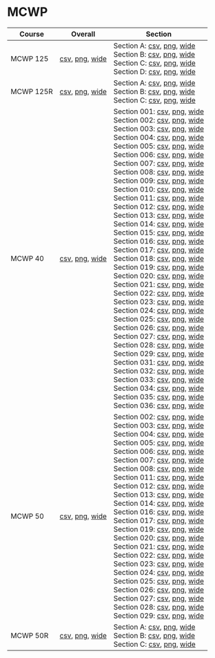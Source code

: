 # MCWP

| Course | Overall | Section |
| ------ | ------- | ------- |
| MCWP 125 | [csv](https://github.com/UCSD-Historical-Enrollment-Data/2024Fall/blob/main/overall/MCWP%20125.csv), [png](https://raw.githubusercontent.com/UCSD-Historical-Enrollment-Data/2024Fall/main/plot_overall/MCWP%20125.png), [wide](https://raw.githubusercontent.com/UCSD-Historical-Enrollment-Data/2024Fall/main/plot_overall_wide/MCWP%20125.png) | Section A: [csv](https://github.com/UCSD-Historical-Enrollment-Data/2024Fall/blob/main/section/MCWP%20125_A.csv), [png](https://raw.githubusercontent.com/UCSD-Historical-Enrollment-Data/2024Fall/main/plot_section/MCWP%20125_A.png), [wide](https://raw.githubusercontent.com/UCSD-Historical-Enrollment-Data/2024Fall/main/plot_section_wide/MCWP%20125_A.png)<br>Section B: [csv](https://github.com/UCSD-Historical-Enrollment-Data/2024Fall/blob/main/section/MCWP%20125_B.csv), [png](https://raw.githubusercontent.com/UCSD-Historical-Enrollment-Data/2024Fall/main/plot_section/MCWP%20125_B.png), [wide](https://raw.githubusercontent.com/UCSD-Historical-Enrollment-Data/2024Fall/main/plot_section_wide/MCWP%20125_B.png)<br>Section C: [csv](https://github.com/UCSD-Historical-Enrollment-Data/2024Fall/blob/main/section/MCWP%20125_C.csv), [png](https://raw.githubusercontent.com/UCSD-Historical-Enrollment-Data/2024Fall/main/plot_section/MCWP%20125_C.png), [wide](https://raw.githubusercontent.com/UCSD-Historical-Enrollment-Data/2024Fall/main/plot_section_wide/MCWP%20125_C.png)<br>Section D: [csv](https://github.com/UCSD-Historical-Enrollment-Data/2024Fall/blob/main/section/MCWP%20125_D.csv), [png](https://raw.githubusercontent.com/UCSD-Historical-Enrollment-Data/2024Fall/main/plot_section/MCWP%20125_D.png), [wide](https://raw.githubusercontent.com/UCSD-Historical-Enrollment-Data/2024Fall/main/plot_section_wide/MCWP%20125_D.png) |
| MCWP 125R | [csv](https://github.com/UCSD-Historical-Enrollment-Data/2024Fall/blob/main/overall/MCWP%20125R.csv), [png](https://raw.githubusercontent.com/UCSD-Historical-Enrollment-Data/2024Fall/main/plot_overall/MCWP%20125R.png), [wide](https://raw.githubusercontent.com/UCSD-Historical-Enrollment-Data/2024Fall/main/plot_overall_wide/MCWP%20125R.png) | Section A: [csv](https://github.com/UCSD-Historical-Enrollment-Data/2024Fall/blob/main/section/MCWP%20125R_A.csv), [png](https://raw.githubusercontent.com/UCSD-Historical-Enrollment-Data/2024Fall/main/plot_section/MCWP%20125R_A.png), [wide](https://raw.githubusercontent.com/UCSD-Historical-Enrollment-Data/2024Fall/main/plot_section_wide/MCWP%20125R_A.png)<br>Section B: [csv](https://github.com/UCSD-Historical-Enrollment-Data/2024Fall/blob/main/section/MCWP%20125R_B.csv), [png](https://raw.githubusercontent.com/UCSD-Historical-Enrollment-Data/2024Fall/main/plot_section/MCWP%20125R_B.png), [wide](https://raw.githubusercontent.com/UCSD-Historical-Enrollment-Data/2024Fall/main/plot_section_wide/MCWP%20125R_B.png)<br>Section C: [csv](https://github.com/UCSD-Historical-Enrollment-Data/2024Fall/blob/main/section/MCWP%20125R_C.csv), [png](https://raw.githubusercontent.com/UCSD-Historical-Enrollment-Data/2024Fall/main/plot_section/MCWP%20125R_C.png), [wide](https://raw.githubusercontent.com/UCSD-Historical-Enrollment-Data/2024Fall/main/plot_section_wide/MCWP%20125R_C.png) |
| MCWP 40 | [csv](https://github.com/UCSD-Historical-Enrollment-Data/2024Fall/blob/main/overall/MCWP%2040.csv), [png](https://raw.githubusercontent.com/UCSD-Historical-Enrollment-Data/2024Fall/main/plot_overall/MCWP%2040.png), [wide](https://raw.githubusercontent.com/UCSD-Historical-Enrollment-Data/2024Fall/main/plot_overall_wide/MCWP%2040.png) | Section 001: [csv](https://github.com/UCSD-Historical-Enrollment-Data/2024Fall/blob/main/section/MCWP%2040_001.csv), [png](https://raw.githubusercontent.com/UCSD-Historical-Enrollment-Data/2024Fall/main/plot_section/MCWP%2040_001.png), [wide](https://raw.githubusercontent.com/UCSD-Historical-Enrollment-Data/2024Fall/main/plot_section_wide/MCWP%2040_001.png)<br>Section 002: [csv](https://github.com/UCSD-Historical-Enrollment-Data/2024Fall/blob/main/section/MCWP%2040_002.csv), [png](https://raw.githubusercontent.com/UCSD-Historical-Enrollment-Data/2024Fall/main/plot_section/MCWP%2040_002.png), [wide](https://raw.githubusercontent.com/UCSD-Historical-Enrollment-Data/2024Fall/main/plot_section_wide/MCWP%2040_002.png)<br>Section 003: [csv](https://github.com/UCSD-Historical-Enrollment-Data/2024Fall/blob/main/section/MCWP%2040_003.csv), [png](https://raw.githubusercontent.com/UCSD-Historical-Enrollment-Data/2024Fall/main/plot_section/MCWP%2040_003.png), [wide](https://raw.githubusercontent.com/UCSD-Historical-Enrollment-Data/2024Fall/main/plot_section_wide/MCWP%2040_003.png)<br>Section 004: [csv](https://github.com/UCSD-Historical-Enrollment-Data/2024Fall/blob/main/section/MCWP%2040_004.csv), [png](https://raw.githubusercontent.com/UCSD-Historical-Enrollment-Data/2024Fall/main/plot_section/MCWP%2040_004.png), [wide](https://raw.githubusercontent.com/UCSD-Historical-Enrollment-Data/2024Fall/main/plot_section_wide/MCWP%2040_004.png)<br>Section 005: [csv](https://github.com/UCSD-Historical-Enrollment-Data/2024Fall/blob/main/section/MCWP%2040_005.csv), [png](https://raw.githubusercontent.com/UCSD-Historical-Enrollment-Data/2024Fall/main/plot_section/MCWP%2040_005.png), [wide](https://raw.githubusercontent.com/UCSD-Historical-Enrollment-Data/2024Fall/main/plot_section_wide/MCWP%2040_005.png)<br>Section 006: [csv](https://github.com/UCSD-Historical-Enrollment-Data/2024Fall/blob/main/section/MCWP%2040_006.csv), [png](https://raw.githubusercontent.com/UCSD-Historical-Enrollment-Data/2024Fall/main/plot_section/MCWP%2040_006.png), [wide](https://raw.githubusercontent.com/UCSD-Historical-Enrollment-Data/2024Fall/main/plot_section_wide/MCWP%2040_006.png)<br>Section 007: [csv](https://github.com/UCSD-Historical-Enrollment-Data/2024Fall/blob/main/section/MCWP%2040_007.csv), [png](https://raw.githubusercontent.com/UCSD-Historical-Enrollment-Data/2024Fall/main/plot_section/MCWP%2040_007.png), [wide](https://raw.githubusercontent.com/UCSD-Historical-Enrollment-Data/2024Fall/main/plot_section_wide/MCWP%2040_007.png)<br>Section 008: [csv](https://github.com/UCSD-Historical-Enrollment-Data/2024Fall/blob/main/section/MCWP%2040_008.csv), [png](https://raw.githubusercontent.com/UCSD-Historical-Enrollment-Data/2024Fall/main/plot_section/MCWP%2040_008.png), [wide](https://raw.githubusercontent.com/UCSD-Historical-Enrollment-Data/2024Fall/main/plot_section_wide/MCWP%2040_008.png)<br>Section 009: [csv](https://github.com/UCSD-Historical-Enrollment-Data/2024Fall/blob/main/section/MCWP%2040_009.csv), [png](https://raw.githubusercontent.com/UCSD-Historical-Enrollment-Data/2024Fall/main/plot_section/MCWP%2040_009.png), [wide](https://raw.githubusercontent.com/UCSD-Historical-Enrollment-Data/2024Fall/main/plot_section_wide/MCWP%2040_009.png)<br>Section 010: [csv](https://github.com/UCSD-Historical-Enrollment-Data/2024Fall/blob/main/section/MCWP%2040_010.csv), [png](https://raw.githubusercontent.com/UCSD-Historical-Enrollment-Data/2024Fall/main/plot_section/MCWP%2040_010.png), [wide](https://raw.githubusercontent.com/UCSD-Historical-Enrollment-Data/2024Fall/main/plot_section_wide/MCWP%2040_010.png)<br>Section 011: [csv](https://github.com/UCSD-Historical-Enrollment-Data/2024Fall/blob/main/section/MCWP%2040_011.csv), [png](https://raw.githubusercontent.com/UCSD-Historical-Enrollment-Data/2024Fall/main/plot_section/MCWP%2040_011.png), [wide](https://raw.githubusercontent.com/UCSD-Historical-Enrollment-Data/2024Fall/main/plot_section_wide/MCWP%2040_011.png)<br>Section 012: [csv](https://github.com/UCSD-Historical-Enrollment-Data/2024Fall/blob/main/section/MCWP%2040_012.csv), [png](https://raw.githubusercontent.com/UCSD-Historical-Enrollment-Data/2024Fall/main/plot_section/MCWP%2040_012.png), [wide](https://raw.githubusercontent.com/UCSD-Historical-Enrollment-Data/2024Fall/main/plot_section_wide/MCWP%2040_012.png)<br>Section 013: [csv](https://github.com/UCSD-Historical-Enrollment-Data/2024Fall/blob/main/section/MCWP%2040_013.csv), [png](https://raw.githubusercontent.com/UCSD-Historical-Enrollment-Data/2024Fall/main/plot_section/MCWP%2040_013.png), [wide](https://raw.githubusercontent.com/UCSD-Historical-Enrollment-Data/2024Fall/main/plot_section_wide/MCWP%2040_013.png)<br>Section 014: [csv](https://github.com/UCSD-Historical-Enrollment-Data/2024Fall/blob/main/section/MCWP%2040_014.csv), [png](https://raw.githubusercontent.com/UCSD-Historical-Enrollment-Data/2024Fall/main/plot_section/MCWP%2040_014.png), [wide](https://raw.githubusercontent.com/UCSD-Historical-Enrollment-Data/2024Fall/main/plot_section_wide/MCWP%2040_014.png)<br>Section 015: [csv](https://github.com/UCSD-Historical-Enrollment-Data/2024Fall/blob/main/section/MCWP%2040_015.csv), [png](https://raw.githubusercontent.com/UCSD-Historical-Enrollment-Data/2024Fall/main/plot_section/MCWP%2040_015.png), [wide](https://raw.githubusercontent.com/UCSD-Historical-Enrollment-Data/2024Fall/main/plot_section_wide/MCWP%2040_015.png)<br>Section 016: [csv](https://github.com/UCSD-Historical-Enrollment-Data/2024Fall/blob/main/section/MCWP%2040_016.csv), [png](https://raw.githubusercontent.com/UCSD-Historical-Enrollment-Data/2024Fall/main/plot_section/MCWP%2040_016.png), [wide](https://raw.githubusercontent.com/UCSD-Historical-Enrollment-Data/2024Fall/main/plot_section_wide/MCWP%2040_016.png)<br>Section 017: [csv](https://github.com/UCSD-Historical-Enrollment-Data/2024Fall/blob/main/section/MCWP%2040_017.csv), [png](https://raw.githubusercontent.com/UCSD-Historical-Enrollment-Data/2024Fall/main/plot_section/MCWP%2040_017.png), [wide](https://raw.githubusercontent.com/UCSD-Historical-Enrollment-Data/2024Fall/main/plot_section_wide/MCWP%2040_017.png)<br>Section 018: [csv](https://github.com/UCSD-Historical-Enrollment-Data/2024Fall/blob/main/section/MCWP%2040_018.csv), [png](https://raw.githubusercontent.com/UCSD-Historical-Enrollment-Data/2024Fall/main/plot_section/MCWP%2040_018.png), [wide](https://raw.githubusercontent.com/UCSD-Historical-Enrollment-Data/2024Fall/main/plot_section_wide/MCWP%2040_018.png)<br>Section 019: [csv](https://github.com/UCSD-Historical-Enrollment-Data/2024Fall/blob/main/section/MCWP%2040_019.csv), [png](https://raw.githubusercontent.com/UCSD-Historical-Enrollment-Data/2024Fall/main/plot_section/MCWP%2040_019.png), [wide](https://raw.githubusercontent.com/UCSD-Historical-Enrollment-Data/2024Fall/main/plot_section_wide/MCWP%2040_019.png)<br>Section 020: [csv](https://github.com/UCSD-Historical-Enrollment-Data/2024Fall/blob/main/section/MCWP%2040_020.csv), [png](https://raw.githubusercontent.com/UCSD-Historical-Enrollment-Data/2024Fall/main/plot_section/MCWP%2040_020.png), [wide](https://raw.githubusercontent.com/UCSD-Historical-Enrollment-Data/2024Fall/main/plot_section_wide/MCWP%2040_020.png)<br>Section 021: [csv](https://github.com/UCSD-Historical-Enrollment-Data/2024Fall/blob/main/section/MCWP%2040_021.csv), [png](https://raw.githubusercontent.com/UCSD-Historical-Enrollment-Data/2024Fall/main/plot_section/MCWP%2040_021.png), [wide](https://raw.githubusercontent.com/UCSD-Historical-Enrollment-Data/2024Fall/main/plot_section_wide/MCWP%2040_021.png)<br>Section 022: [csv](https://github.com/UCSD-Historical-Enrollment-Data/2024Fall/blob/main/section/MCWP%2040_022.csv), [png](https://raw.githubusercontent.com/UCSD-Historical-Enrollment-Data/2024Fall/main/plot_section/MCWP%2040_022.png), [wide](https://raw.githubusercontent.com/UCSD-Historical-Enrollment-Data/2024Fall/main/plot_section_wide/MCWP%2040_022.png)<br>Section 023: [csv](https://github.com/UCSD-Historical-Enrollment-Data/2024Fall/blob/main/section/MCWP%2040_023.csv), [png](https://raw.githubusercontent.com/UCSD-Historical-Enrollment-Data/2024Fall/main/plot_section/MCWP%2040_023.png), [wide](https://raw.githubusercontent.com/UCSD-Historical-Enrollment-Data/2024Fall/main/plot_section_wide/MCWP%2040_023.png)<br>Section 024: [csv](https://github.com/UCSD-Historical-Enrollment-Data/2024Fall/blob/main/section/MCWP%2040_024.csv), [png](https://raw.githubusercontent.com/UCSD-Historical-Enrollment-Data/2024Fall/main/plot_section/MCWP%2040_024.png), [wide](https://raw.githubusercontent.com/UCSD-Historical-Enrollment-Data/2024Fall/main/plot_section_wide/MCWP%2040_024.png)<br>Section 025: [csv](https://github.com/UCSD-Historical-Enrollment-Data/2024Fall/blob/main/section/MCWP%2040_025.csv), [png](https://raw.githubusercontent.com/UCSD-Historical-Enrollment-Data/2024Fall/main/plot_section/MCWP%2040_025.png), [wide](https://raw.githubusercontent.com/UCSD-Historical-Enrollment-Data/2024Fall/main/plot_section_wide/MCWP%2040_025.png)<br>Section 026: [csv](https://github.com/UCSD-Historical-Enrollment-Data/2024Fall/blob/main/section/MCWP%2040_026.csv), [png](https://raw.githubusercontent.com/UCSD-Historical-Enrollment-Data/2024Fall/main/plot_section/MCWP%2040_026.png), [wide](https://raw.githubusercontent.com/UCSD-Historical-Enrollment-Data/2024Fall/main/plot_section_wide/MCWP%2040_026.png)<br>Section 027: [csv](https://github.com/UCSD-Historical-Enrollment-Data/2024Fall/blob/main/section/MCWP%2040_027.csv), [png](https://raw.githubusercontent.com/UCSD-Historical-Enrollment-Data/2024Fall/main/plot_section/MCWP%2040_027.png), [wide](https://raw.githubusercontent.com/UCSD-Historical-Enrollment-Data/2024Fall/main/plot_section_wide/MCWP%2040_027.png)<br>Section 028: [csv](https://github.com/UCSD-Historical-Enrollment-Data/2024Fall/blob/main/section/MCWP%2040_028.csv), [png](https://raw.githubusercontent.com/UCSD-Historical-Enrollment-Data/2024Fall/main/plot_section/MCWP%2040_028.png), [wide](https://raw.githubusercontent.com/UCSD-Historical-Enrollment-Data/2024Fall/main/plot_section_wide/MCWP%2040_028.png)<br>Section 029: [csv](https://github.com/UCSD-Historical-Enrollment-Data/2024Fall/blob/main/section/MCWP%2040_029.csv), [png](https://raw.githubusercontent.com/UCSD-Historical-Enrollment-Data/2024Fall/main/plot_section/MCWP%2040_029.png), [wide](https://raw.githubusercontent.com/UCSD-Historical-Enrollment-Data/2024Fall/main/plot_section_wide/MCWP%2040_029.png)<br>Section 031: [csv](https://github.com/UCSD-Historical-Enrollment-Data/2024Fall/blob/main/section/MCWP%2040_031.csv), [png](https://raw.githubusercontent.com/UCSD-Historical-Enrollment-Data/2024Fall/main/plot_section/MCWP%2040_031.png), [wide](https://raw.githubusercontent.com/UCSD-Historical-Enrollment-Data/2024Fall/main/plot_section_wide/MCWP%2040_031.png)<br>Section 032: [csv](https://github.com/UCSD-Historical-Enrollment-Data/2024Fall/blob/main/section/MCWP%2040_032.csv), [png](https://raw.githubusercontent.com/UCSD-Historical-Enrollment-Data/2024Fall/main/plot_section/MCWP%2040_032.png), [wide](https://raw.githubusercontent.com/UCSD-Historical-Enrollment-Data/2024Fall/main/plot_section_wide/MCWP%2040_032.png)<br>Section 033: [csv](https://github.com/UCSD-Historical-Enrollment-Data/2024Fall/blob/main/section/MCWP%2040_033.csv), [png](https://raw.githubusercontent.com/UCSD-Historical-Enrollment-Data/2024Fall/main/plot_section/MCWP%2040_033.png), [wide](https://raw.githubusercontent.com/UCSD-Historical-Enrollment-Data/2024Fall/main/plot_section_wide/MCWP%2040_033.png)<br>Section 034: [csv](https://github.com/UCSD-Historical-Enrollment-Data/2024Fall/blob/main/section/MCWP%2040_034.csv), [png](https://raw.githubusercontent.com/UCSD-Historical-Enrollment-Data/2024Fall/main/plot_section/MCWP%2040_034.png), [wide](https://raw.githubusercontent.com/UCSD-Historical-Enrollment-Data/2024Fall/main/plot_section_wide/MCWP%2040_034.png)<br>Section 035: [csv](https://github.com/UCSD-Historical-Enrollment-Data/2024Fall/blob/main/section/MCWP%2040_035.csv), [png](https://raw.githubusercontent.com/UCSD-Historical-Enrollment-Data/2024Fall/main/plot_section/MCWP%2040_035.png), [wide](https://raw.githubusercontent.com/UCSD-Historical-Enrollment-Data/2024Fall/main/plot_section_wide/MCWP%2040_035.png)<br>Section 036: [csv](https://github.com/UCSD-Historical-Enrollment-Data/2024Fall/blob/main/section/MCWP%2040_036.csv), [png](https://raw.githubusercontent.com/UCSD-Historical-Enrollment-Data/2024Fall/main/plot_section/MCWP%2040_036.png), [wide](https://raw.githubusercontent.com/UCSD-Historical-Enrollment-Data/2024Fall/main/plot_section_wide/MCWP%2040_036.png) |
| MCWP 50 | [csv](https://github.com/UCSD-Historical-Enrollment-Data/2024Fall/blob/main/overall/MCWP%2050.csv), [png](https://raw.githubusercontent.com/UCSD-Historical-Enrollment-Data/2024Fall/main/plot_overall/MCWP%2050.png), [wide](https://raw.githubusercontent.com/UCSD-Historical-Enrollment-Data/2024Fall/main/plot_overall_wide/MCWP%2050.png) | Section 002: [csv](https://github.com/UCSD-Historical-Enrollment-Data/2024Fall/blob/main/section/MCWP%2050_002.csv), [png](https://raw.githubusercontent.com/UCSD-Historical-Enrollment-Data/2024Fall/main/plot_section/MCWP%2050_002.png), [wide](https://raw.githubusercontent.com/UCSD-Historical-Enrollment-Data/2024Fall/main/plot_section_wide/MCWP%2050_002.png)<br>Section 003: [csv](https://github.com/UCSD-Historical-Enrollment-Data/2024Fall/blob/main/section/MCWP%2050_003.csv), [png](https://raw.githubusercontent.com/UCSD-Historical-Enrollment-Data/2024Fall/main/plot_section/MCWP%2050_003.png), [wide](https://raw.githubusercontent.com/UCSD-Historical-Enrollment-Data/2024Fall/main/plot_section_wide/MCWP%2050_003.png)<br>Section 004: [csv](https://github.com/UCSD-Historical-Enrollment-Data/2024Fall/blob/main/section/MCWP%2050_004.csv), [png](https://raw.githubusercontent.com/UCSD-Historical-Enrollment-Data/2024Fall/main/plot_section/MCWP%2050_004.png), [wide](https://raw.githubusercontent.com/UCSD-Historical-Enrollment-Data/2024Fall/main/plot_section_wide/MCWP%2050_004.png)<br>Section 005: [csv](https://github.com/UCSD-Historical-Enrollment-Data/2024Fall/blob/main/section/MCWP%2050_005.csv), [png](https://raw.githubusercontent.com/UCSD-Historical-Enrollment-Data/2024Fall/main/plot_section/MCWP%2050_005.png), [wide](https://raw.githubusercontent.com/UCSD-Historical-Enrollment-Data/2024Fall/main/plot_section_wide/MCWP%2050_005.png)<br>Section 006: [csv](https://github.com/UCSD-Historical-Enrollment-Data/2024Fall/blob/main/section/MCWP%2050_006.csv), [png](https://raw.githubusercontent.com/UCSD-Historical-Enrollment-Data/2024Fall/main/plot_section/MCWP%2050_006.png), [wide](https://raw.githubusercontent.com/UCSD-Historical-Enrollment-Data/2024Fall/main/plot_section_wide/MCWP%2050_006.png)<br>Section 007: [csv](https://github.com/UCSD-Historical-Enrollment-Data/2024Fall/blob/main/section/MCWP%2050_007.csv), [png](https://raw.githubusercontent.com/UCSD-Historical-Enrollment-Data/2024Fall/main/plot_section/MCWP%2050_007.png), [wide](https://raw.githubusercontent.com/UCSD-Historical-Enrollment-Data/2024Fall/main/plot_section_wide/MCWP%2050_007.png)<br>Section 008: [csv](https://github.com/UCSD-Historical-Enrollment-Data/2024Fall/blob/main/section/MCWP%2050_008.csv), [png](https://raw.githubusercontent.com/UCSD-Historical-Enrollment-Data/2024Fall/main/plot_section/MCWP%2050_008.png), [wide](https://raw.githubusercontent.com/UCSD-Historical-Enrollment-Data/2024Fall/main/plot_section_wide/MCWP%2050_008.png)<br>Section 011: [csv](https://github.com/UCSD-Historical-Enrollment-Data/2024Fall/blob/main/section/MCWP%2050_011.csv), [png](https://raw.githubusercontent.com/UCSD-Historical-Enrollment-Data/2024Fall/main/plot_section/MCWP%2050_011.png), [wide](https://raw.githubusercontent.com/UCSD-Historical-Enrollment-Data/2024Fall/main/plot_section_wide/MCWP%2050_011.png)<br>Section 012: [csv](https://github.com/UCSD-Historical-Enrollment-Data/2024Fall/blob/main/section/MCWP%2050_012.csv), [png](https://raw.githubusercontent.com/UCSD-Historical-Enrollment-Data/2024Fall/main/plot_section/MCWP%2050_012.png), [wide](https://raw.githubusercontent.com/UCSD-Historical-Enrollment-Data/2024Fall/main/plot_section_wide/MCWP%2050_012.png)<br>Section 013: [csv](https://github.com/UCSD-Historical-Enrollment-Data/2024Fall/blob/main/section/MCWP%2050_013.csv), [png](https://raw.githubusercontent.com/UCSD-Historical-Enrollment-Data/2024Fall/main/plot_section/MCWP%2050_013.png), [wide](https://raw.githubusercontent.com/UCSD-Historical-Enrollment-Data/2024Fall/main/plot_section_wide/MCWP%2050_013.png)<br>Section 014: [csv](https://github.com/UCSD-Historical-Enrollment-Data/2024Fall/blob/main/section/MCWP%2050_014.csv), [png](https://raw.githubusercontent.com/UCSD-Historical-Enrollment-Data/2024Fall/main/plot_section/MCWP%2050_014.png), [wide](https://raw.githubusercontent.com/UCSD-Historical-Enrollment-Data/2024Fall/main/plot_section_wide/MCWP%2050_014.png)<br>Section 016: [csv](https://github.com/UCSD-Historical-Enrollment-Data/2024Fall/blob/main/section/MCWP%2050_016.csv), [png](https://raw.githubusercontent.com/UCSD-Historical-Enrollment-Data/2024Fall/main/plot_section/MCWP%2050_016.png), [wide](https://raw.githubusercontent.com/UCSD-Historical-Enrollment-Data/2024Fall/main/plot_section_wide/MCWP%2050_016.png)<br>Section 017: [csv](https://github.com/UCSD-Historical-Enrollment-Data/2024Fall/blob/main/section/MCWP%2050_017.csv), [png](https://raw.githubusercontent.com/UCSD-Historical-Enrollment-Data/2024Fall/main/plot_section/MCWP%2050_017.png), [wide](https://raw.githubusercontent.com/UCSD-Historical-Enrollment-Data/2024Fall/main/plot_section_wide/MCWP%2050_017.png)<br>Section 019: [csv](https://github.com/UCSD-Historical-Enrollment-Data/2024Fall/blob/main/section/MCWP%2050_019.csv), [png](https://raw.githubusercontent.com/UCSD-Historical-Enrollment-Data/2024Fall/main/plot_section/MCWP%2050_019.png), [wide](https://raw.githubusercontent.com/UCSD-Historical-Enrollment-Data/2024Fall/main/plot_section_wide/MCWP%2050_019.png)<br>Section 020: [csv](https://github.com/UCSD-Historical-Enrollment-Data/2024Fall/blob/main/section/MCWP%2050_020.csv), [png](https://raw.githubusercontent.com/UCSD-Historical-Enrollment-Data/2024Fall/main/plot_section/MCWP%2050_020.png), [wide](https://raw.githubusercontent.com/UCSD-Historical-Enrollment-Data/2024Fall/main/plot_section_wide/MCWP%2050_020.png)<br>Section 021: [csv](https://github.com/UCSD-Historical-Enrollment-Data/2024Fall/blob/main/section/MCWP%2050_021.csv), [png](https://raw.githubusercontent.com/UCSD-Historical-Enrollment-Data/2024Fall/main/plot_section/MCWP%2050_021.png), [wide](https://raw.githubusercontent.com/UCSD-Historical-Enrollment-Data/2024Fall/main/plot_section_wide/MCWP%2050_021.png)<br>Section 022: [csv](https://github.com/UCSD-Historical-Enrollment-Data/2024Fall/blob/main/section/MCWP%2050_022.csv), [png](https://raw.githubusercontent.com/UCSD-Historical-Enrollment-Data/2024Fall/main/plot_section/MCWP%2050_022.png), [wide](https://raw.githubusercontent.com/UCSD-Historical-Enrollment-Data/2024Fall/main/plot_section_wide/MCWP%2050_022.png)<br>Section 023: [csv](https://github.com/UCSD-Historical-Enrollment-Data/2024Fall/blob/main/section/MCWP%2050_023.csv), [png](https://raw.githubusercontent.com/UCSD-Historical-Enrollment-Data/2024Fall/main/plot_section/MCWP%2050_023.png), [wide](https://raw.githubusercontent.com/UCSD-Historical-Enrollment-Data/2024Fall/main/plot_section_wide/MCWP%2050_023.png)<br>Section 024: [csv](https://github.com/UCSD-Historical-Enrollment-Data/2024Fall/blob/main/section/MCWP%2050_024.csv), [png](https://raw.githubusercontent.com/UCSD-Historical-Enrollment-Data/2024Fall/main/plot_section/MCWP%2050_024.png), [wide](https://raw.githubusercontent.com/UCSD-Historical-Enrollment-Data/2024Fall/main/plot_section_wide/MCWP%2050_024.png)<br>Section 025: [csv](https://github.com/UCSD-Historical-Enrollment-Data/2024Fall/blob/main/section/MCWP%2050_025.csv), [png](https://raw.githubusercontent.com/UCSD-Historical-Enrollment-Data/2024Fall/main/plot_section/MCWP%2050_025.png), [wide](https://raw.githubusercontent.com/UCSD-Historical-Enrollment-Data/2024Fall/main/plot_section_wide/MCWP%2050_025.png)<br>Section 026: [csv](https://github.com/UCSD-Historical-Enrollment-Data/2024Fall/blob/main/section/MCWP%2050_026.csv), [png](https://raw.githubusercontent.com/UCSD-Historical-Enrollment-Data/2024Fall/main/plot_section/MCWP%2050_026.png), [wide](https://raw.githubusercontent.com/UCSD-Historical-Enrollment-Data/2024Fall/main/plot_section_wide/MCWP%2050_026.png)<br>Section 027: [csv](https://github.com/UCSD-Historical-Enrollment-Data/2024Fall/blob/main/section/MCWP%2050_027.csv), [png](https://raw.githubusercontent.com/UCSD-Historical-Enrollment-Data/2024Fall/main/plot_section/MCWP%2050_027.png), [wide](https://raw.githubusercontent.com/UCSD-Historical-Enrollment-Data/2024Fall/main/plot_section_wide/MCWP%2050_027.png)<br>Section 028: [csv](https://github.com/UCSD-Historical-Enrollment-Data/2024Fall/blob/main/section/MCWP%2050_028.csv), [png](https://raw.githubusercontent.com/UCSD-Historical-Enrollment-Data/2024Fall/main/plot_section/MCWP%2050_028.png), [wide](https://raw.githubusercontent.com/UCSD-Historical-Enrollment-Data/2024Fall/main/plot_section_wide/MCWP%2050_028.png)<br>Section 029: [csv](https://github.com/UCSD-Historical-Enrollment-Data/2024Fall/blob/main/section/MCWP%2050_029.csv), [png](https://raw.githubusercontent.com/UCSD-Historical-Enrollment-Data/2024Fall/main/plot_section/MCWP%2050_029.png), [wide](https://raw.githubusercontent.com/UCSD-Historical-Enrollment-Data/2024Fall/main/plot_section_wide/MCWP%2050_029.png) |
| MCWP 50R | [csv](https://github.com/UCSD-Historical-Enrollment-Data/2024Fall/blob/main/overall/MCWP%2050R.csv), [png](https://raw.githubusercontent.com/UCSD-Historical-Enrollment-Data/2024Fall/main/plot_overall/MCWP%2050R.png), [wide](https://raw.githubusercontent.com/UCSD-Historical-Enrollment-Data/2024Fall/main/plot_overall_wide/MCWP%2050R.png) | Section A: [csv](https://github.com/UCSD-Historical-Enrollment-Data/2024Fall/blob/main/section/MCWP%2050R_A.csv), [png](https://raw.githubusercontent.com/UCSD-Historical-Enrollment-Data/2024Fall/main/plot_section/MCWP%2050R_A.png), [wide](https://raw.githubusercontent.com/UCSD-Historical-Enrollment-Data/2024Fall/main/plot_section_wide/MCWP%2050R_A.png)<br>Section B: [csv](https://github.com/UCSD-Historical-Enrollment-Data/2024Fall/blob/main/section/MCWP%2050R_B.csv), [png](https://raw.githubusercontent.com/UCSD-Historical-Enrollment-Data/2024Fall/main/plot_section/MCWP%2050R_B.png), [wide](https://raw.githubusercontent.com/UCSD-Historical-Enrollment-Data/2024Fall/main/plot_section_wide/MCWP%2050R_B.png)<br>Section C: [csv](https://github.com/UCSD-Historical-Enrollment-Data/2024Fall/blob/main/section/MCWP%2050R_C.csv), [png](https://raw.githubusercontent.com/UCSD-Historical-Enrollment-Data/2024Fall/main/plot_section/MCWP%2050R_C.png), [wide](https://raw.githubusercontent.com/UCSD-Historical-Enrollment-Data/2024Fall/main/plot_section_wide/MCWP%2050R_C.png) |
